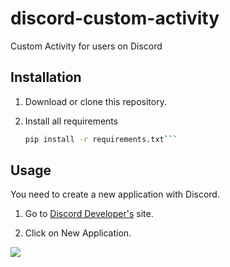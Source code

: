 # discord-custom-activity
Custom Activity for users on Discord

## Installation
1. Download or clone this repository.

2. Install all requirements 
   ```bash
   pip install -r requirements.txt```
   
## Usage
You need to create a new application with Discord.

1. Go to [Discord Developer's](https://discord.com/developers/applications) site. 

2. Click on New Application. 
<img src="images/One.jpg">
